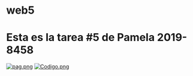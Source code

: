 # web5
# Esta es la tarea #5 de Pamela 2019-8458
[![pag.png](https://i.postimg.cc/Wb384cLS/pag.png)](https://postimg.cc/z3sKdMfR)
[![Codigo.png](https://i.postimg.cc/HLCbXfKq/Codigo.png)](https://postimg.cc/xXtkSF95)
